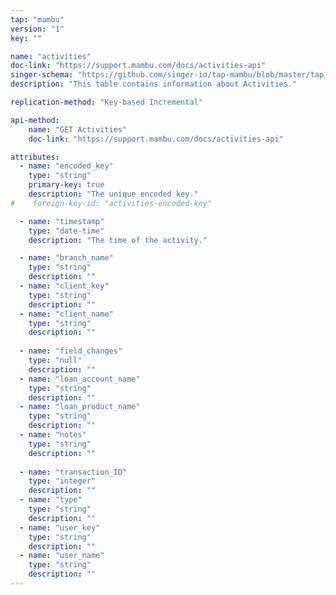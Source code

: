 ```yaml
---
tap: "mambu"
version: "1"
key: ""

name: "activities"
doc-link: "https://support.mambu.com/docs/activities-api"
singer-schema: "https://github.com/singer-io/tap-mambu/blob/master/tap_mambu/schemas/activities.json"
description: "This table contains information about Activities."

replication-method: "Key-based Incremental"

api-method:
    name: "GET Activities"
    doc-link: "https://support.mambu.com/docs/activities-api"

attributes:
  - name: "encoded_key"
    type: "string"
    primary-key: true
    description: "The unique encoded key."
#    foreign-key-id: "activities-encoded-key"

  - name: "timestamp"
    type: "date-time"
    description: "The time of the activity."  

  - name: "branch_name"
    type: "string"
    description: ""
  - name: "client_key"
    type: "string"
    description: ""
  - name: "client_name"
    type: "string"
    description: ""
  
  - name: "field_changes"
    type: "null"
    description: ""
  - name: "loan_account_name"
    type: "string"
    description: ""
  - name: "loan_product_name"
    type: "string"
    description: ""
  - name: "notes"
    type: "string"
    description: ""
  
  - name: "transaction_ID"
    type: "integer"
    description: ""
  - name: "type"
    type: "string"
    description: ""
  - name: "user_key"
    type: "string"
    description: ""
  - name: "user_name"
    type: "string"
    description: ""
---
```

